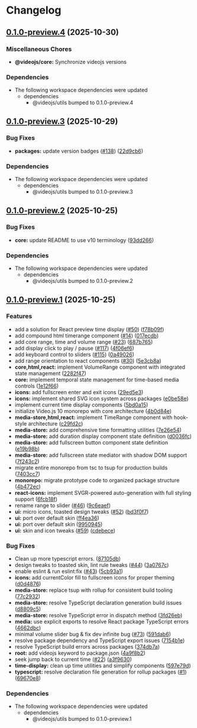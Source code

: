 # Changelog

## [0.1.0-preview.4](https://github.com/videojs/v10/compare/@videojs/core@0.1.0-preview.3...@videojs/core@0.1.0-preview.4) (2025-10-30)


### Miscellaneous Chores

* **@videojs/core:** Synchronize videojs versions


### Dependencies

* The following workspace dependencies were updated
  * dependencies
    * @videojs/utils bumped to 0.1.0-preview.4

## [0.1.0-preview.3](https://github.com/videojs/v10/compare/@videojs/core@0.1.0-preview.2...@videojs/core@0.1.0-preview.3) (2025-10-29)


### Bug Fixes

* **packages:** update version badges ([#138](https://github.com/videojs/v10/issues/138)) ([22d9cb6](https://github.com/videojs/v10/commit/22d9cb64f2e5b9601a2039bb166dbe3fee6a1b3e))


### Dependencies

* The following workspace dependencies were updated
  * dependencies
    * @videojs/utils bumped to 0.1.0-preview.3

## [0.1.0-preview.2](https://github.com/videojs/v10/compare/@videojs/core@0.1.0-preview.1...@videojs/core@0.1.0-preview.2) (2025-10-25)


### Bug Fixes

* **core:** update README to use v10 terminology ([93dd266](https://github.com/videojs/v10/commit/93dd266f551923e103111019e12834f27cefabe7))


### Dependencies

* The following workspace dependencies were updated
  * dependencies
    * @videojs/utils bumped to 0.1.0-preview.2

## [0.1.0-preview.1](https://github.com/videojs/v10/compare/@videojs/core@0.1.0-preview.0...@videojs/core@0.1.0-preview.1) (2025-10-25)


### Features

* add a solution for React preview time display ([#50](https://github.com/videojs/v10/issues/50)) ([f78b09f](https://github.com/videojs/v10/commit/f78b09fd16b7a9ee5a404c9260e3e764fb77ddde))
* add compound html timerange component ([#14](https://github.com/videojs/v10/issues/14)) ([017ecdb](https://github.com/videojs/v10/commit/017ecdbff991d140ea42e4a855269a54e0a19adc))
* add core range, time and volume range ([#23](https://github.com/videojs/v10/issues/23)) ([687b765](https://github.com/videojs/v10/commit/687b7655b0b6356c28663ca85c8f6d25a1023c18))
* add display click to play / pause ([#117](https://github.com/videojs/v10/issues/117)) ([4f06ef6](https://github.com/videojs/v10/commit/4f06ef6c7684fd7064ca76685003a1c38ebd09cd))
* add keyboard control to sliders ([#115](https://github.com/videojs/v10/issues/115)) ([0a49026](https://github.com/videojs/v10/commit/0a4902623d58f51055b1cc65498a0e716533ec29))
* add range orientation to react components ([#30](https://github.com/videojs/v10/issues/30)) ([5e3cb8a](https://github.com/videojs/v10/commit/5e3cb8ad8134ecaf20b6e021e301a38b8ed06de2))
* **core,html,react:** implement VolumeRange component with integrated state management ([2282f47](https://github.com/videojs/v10/commit/2282f4799b1c3fc3c55473bdfc2def86384d5d19))
* **core:** implement temporal state management for time-based media controls ([1e12f66](https://github.com/videojs/v10/commit/1e12f66f16eedfe13af17ccfabca7ab0e8239313))
* **icons:** add fullscreen enter and exit icons ([29ed5e3](https://github.com/videojs/v10/commit/29ed5e37593d7b5b40dba36bbadac5eed71c2710))
* **icons:** implement shared SVG icon system across packages ([e0be58e](https://github.com/videojs/v10/commit/e0be58e094e65ea72af99b2c1e1d87c507c251bd))
* implement current time display components ([5bd0a15](https://github.com/videojs/v10/commit/5bd0a154dbba01d2a5d11eb1f548fe4baa581675))
* initialize Video.js 10 monorepo with core architecture ([4b0d84e](https://github.com/videojs/v10/commit/4b0d84e9c8adfa7401084389da5deb751420b629))
* **media-store,html,react:** implement TimeRange component with hook-style architecture ([c29fd2c](https://github.com/videojs/v10/commit/c29fd2c2c1edd61c09a6683041c709a990d8a6f0))
* **media-store:** add comprehensive time formatting utilities ([7e26e54](https://github.com/videojs/v10/commit/7e26e547ea0b98c6366d6cf1b3800b5f253767a7))
* **media-store:** add duration display component state definition ([d0036fc](https://github.com/videojs/v10/commit/d0036fc7d68b4e50c5c7af863105900f20bee12c))
* **media-store:** add fullscreen button component state definition ([e19b98b](https://github.com/videojs/v10/commit/e19b98b1200f80f5303b4c8a76948254c95a8c81))
* **media-store:** add fullscreen state mediator with shadow DOM support ([7f243c2](https://github.com/videojs/v10/commit/7f243c22d85f45c5f7a88e3638f03ce774667d20))
* migrate entire monorepo from tsc to tsup for production builds ([7403cc7](https://github.com/videojs/v10/commit/7403cc728119322888e527468a07a7634f43b32a))
* **monorepo:** migrate prototype code to organized package structure ([4b472ec](https://github.com/videojs/v10/commit/4b472ec49cd91f0af61cb5aaa039d428982d3b91))
* **react-icons:** implement SVGR-powered auto-generation with full styling support ([6fcb18f](https://github.com/videojs/v10/commit/6fcb18f1d2b108990025f8ea67b3a31e17879d49))
* rename range to slider ([#46](https://github.com/videojs/v10/issues/46)) ([9c6eaef](https://github.com/videojs/v10/commit/9c6eaef2aa61771ae1407d0a594b3f790e0ff665))
* **ui:** micro icons, toasted design tweaks ([#52](https://github.com/videojs/v10/issues/52)) ([bd3f0f7](https://github.com/videojs/v10/commit/bd3f0f7510480125653506d8e2e560234f6c06f2))
* **ui:** port over default skin ([ff4ea36](https://github.com/videojs/v10/commit/ff4ea3693e63ab3b5a728988ca44f3bab669e8ff))
* **ui:** port over default skin ([9950945](https://github.com/videojs/v10/commit/995094500823e1063e7ae291c9a2ea9a4aa74847))
* **ui:** skin and icon tweaks ([#59](https://github.com/videojs/v10/issues/59)) ([cdebece](https://github.com/videojs/v10/commit/cdebece1ebe8e5160b90e49ac2cbf05a7e0b6dca))


### Bug Fixes

* Clean up more typescript errors. ([87105db](https://github.com/videojs/v10/commit/87105db6be31038fc92862c240898984d02932eb))
* design tweaks to toasted skin, lint rule tweaks ([#44](https://github.com/videojs/v10/issues/44)) ([3a0767c](https://github.com/videojs/v10/commit/3a0767c3407b2d6d8af3d3a8afd57b1e76efda85))
* enable eslint & run eslint:fix ([#43](https://github.com/videojs/v10/issues/43)) ([5cb93a1](https://github.com/videojs/v10/commit/5cb93a14a7f47d66d5c71f9b82867621beda236c))
* **icons:** add currentColor fill to fullscreen icons for proper theming ([d0d4876](https://github.com/videojs/v10/commit/d0d487601eb2da669be9a83cc8201d94998ec334))
* **media-store:** replace tsup with rollup for consistent build tooling ([77c2932](https://github.com/videojs/v10/commit/77c2932b8d504a3c66e0af3badf3b1332d5d92c0))
* **media-store:** resolve TypeScript declaration generation build issues ([d8809c5](https://github.com/videojs/v10/commit/d8809c5abe066a39a14b423be239fe7c0c234632))
* **media-store:** resolve TypeScript error in dispatch method ([3fd26eb](https://github.com/videojs/v10/commit/3fd26eb6544809d6a3e00a45e916f5e9fd61ae2a))
* **media:** use explicit exports to resolve React package TypeScript errors ([4662dbc](https://github.com/videojs/v10/commit/4662dbcbb1811293c98c803f8057a2534114d4ea))
* minimal volume slider bug & fix dev infinite bug ([#73](https://github.com/videojs/v10/issues/73)) ([591dab6](https://github.com/videojs/v10/commit/591dab66caf8829017688007320f92b7445c4baa))
* resolve package dependency and TypeScript export issues ([7154b1e](https://github.com/videojs/v10/commit/7154b1e44674a61735ab0f393a8bed3fcc689f8d))
* resolve TypeScript build errors across packages ([374db7a](https://github.com/videojs/v10/commit/374db7afc07d6211bfd3f8079bbcd9613f3b69f3))
* **root:** add videojs keyword to package.json ([4a9f8b2](https://github.com/videojs/v10/commit/4a9f8b2ad6fb27b463dcfe8d1a5fd883c9fa21d1))
* seek jump back to current time ([#22](https://github.com/videojs/v10/issues/22)) ([a3f9630](https://github.com/videojs/v10/commit/a3f9630bd1eb34a16f339ffd30071b8adc864ca0))
* **time-display:** clean up time utilities and simplify components ([597e79d](https://github.com/videojs/v10/commit/597e79d7fc12737353c8c9eb3f6e77ef0a04e9ed))
* **typescript:** resolve declaration file generation for rollup packages ([#1](https://github.com/videojs/v10/issues/1)) ([69670e8](https://github.com/videojs/v10/commit/69670e8d7134db34aee665d8871cd17901625915))


### Dependencies

* The following workspace dependencies were updated
  * dependencies
    * @videojs/utils bumped to 0.1.0-preview.1
